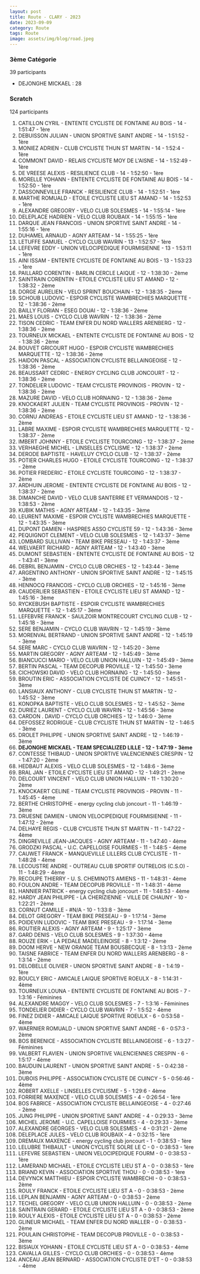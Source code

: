 ```yaml
---
layout: post
title: Route - CLARY - 2023
date: 2023-09-09
category: Route
tags: Route
image: assets/img/blog/road.jpeg
---
```


### 3ème Catégorie
39 participants
- DEJONGHE MICKAEL : 28

### Scratch
124 participants
1. CATILLON CYRIL - ENTENTE CYCLISTE DE FONTAINE AU BOIS - 14 - 1:51:47 - 1ère
2. DEBUISSON JULIAN - UNION SPORTIVE SAINT ANDRE - 14 - 1:51:52 - 1ère
3. MONIEZ ADRIEN - CLUB CYCLISTE THUN ST MARTIN - 14 - 1:52:4 - 1ère
4. COMMONT DAVID - RELAIS CYCLISTE MOY DE L'AISNE - 14 - 1:52:49 - 1ère
5. DE VREESE ALEXIS - RESILIENCE CLUB - 14 - 1:52:50 - 1ère
6. MORELLE YOHANN - ENTENTE CYCLISTE DE FONTAINE AU BOIS - 14 - 1:52:50 - 1ère
7. DASSONNEVILLE FRANCK - RESILIENCE CLUB - 14 - 1:52:51 - 1ère
8. MARTHE ROMUALD - ETOILE CYCLISTE LIEU ST AMAND - 14 - 1:52:53 - 1ère
9. ALEXANDRE GREGORY - VELO CLUB SOLESMES - 14 - 1:55:14 - 1ère
10. DELEPLACE HADRIEN - VELO CLUB ROUBAIX - 14 - 1:55:15 - 1ère
11. DARQUE JEAN FRANCOIS - UNION SPORTIVE SAINT ANDRE - 14 - 1:55:16 - 1ère
12. DUHAMEL ARNAUD - AGNY ARTEAM - 14 - 1:55:25 - 1ère
13. LETUFFE SAMUEL - CYCLO CLUB WAVRIN - 13 - 1:52:57 - 1ère
14. LEFEVRE EDDY - UNION VELOCIPEDIQUE FOURMISIENNE - 13 - 1:53:11 - 1ère
15. AINI ISSAM - ENTENTE CYCLISTE DE FONTAINE AU BOIS - 13 - 1:53:23 - 1ère
16. PAILLARD CORENTIN - BARLIN CERCLE LAIQUE - 12 - 1:38:30 - 2ème
17. SAINTRAIN CORENTIN - ETOILE CYCLISTE LIEU ST AMAND - 12 - 1:38:32 - 2ème
18. DORGE AURELIEN - VELO SPRINT BOUCHAIN - 12 - 1:38:35 - 2ème
19. SCHOUB LUDOVIC - ESPOIR CYCLISTE WAMBRECHIES MARQUETTE - 12 - 1:38:36 - 2ème
20. BAILLY FLORIAN - ESEG DOUAI - 12 - 1:38:36 - 2ème
21. MAES LOUIS - CYCLO CLUB WAVRIN - 12 - 1:38:36 - 2ème
22. TISON CEDRIC - TEAM ENFER DU NORD WALLERS ARENBERG - 12 - 1:38:36 - 2ème
23. TOURNEUX MICKAEL - ENTENTE CYCLISTE DE FONTAINE AU BOIS - 12 - 1:38:36 - 2ème
24. BOUVET GRICOURT HUGO - ESPOIR CYCLISTE WAMBRECHIES MARQUETTE - 12 - 1:38:36 - 2ème
25. HAIDON PASCAL - ASSOCIATION CYCLISTE BELLAINGEOISE - 12 - 1:38:36 - 2ème
26. BEAUSSART CEDRIC - ENERGY CYCLING CLUB JONCOURT - 12 - 1:38:36 - 2ème
27. TONDELIER LUDOVIC - TEAM CYCLISTE PROVINOIS - PROVIN - 12 - 1:38:36 - 2ème
28. MAZURE DAVID - VELO CLUB HORNAING - 12 - 1:38:36 - 2ème
29. KNOCKAERT JULIEN - TEAM CYCLISTE PROVINOIS - PROVIN - 12 - 1:38:36 - 2ème
30. CORNU ANDREAS - ETOILE CYCLISTE LIEU ST AMAND - 12 - 1:38:36 - 2ème
31. LABRE MAXIME - ESPOIR CYCLISTE WAMBRECHIES MARQUETTE - 12 - 1:38:37 - 2ème
32. IMBERT JOHNNY - ETOILE CYCLISTE TOURCOING - 12 - 1:38:37 - 2ème
33. VERHAEGHE MICHEL - LINSELLES CYCLISME - 12 - 1:38:37 - 2ème
34. DERODE BAPTISTE - HAVELUY CYCLO CLUB - 12 - 1:38:37 - 2ème
35. POTIER CHARLES HUGO - ETOILE CYCLISTE TOURCOING - 12 - 1:38:37 - 2ème
36. POTIER FREDERIC - ETOILE CYCLISTE TOURCOING - 12 - 1:38:37 - 2ème
37. ARDHUIN JEROME - ENTENTE CYCLISTE DE FONTAINE AU BOIS - 12 - 1:38:37 - 2ème
38. DIMANCHE DAVID - VELO CLUB SANTERRE ET VERMANDOIS - 12 - 1:38:53 - 2ème
39. KUBIK MATHIS - AGNY ARTEAM - 12 - 1:43:35 - 3ème
40. LEURENT MAXIME - ESPOIR CYCLISTE WAMBRECHIES MARQUETTE - 12 - 1:43:35 - 3ème
41. DUPONT DAMIEN - HASPRES ASSO CYCLISTE 59 - 12 - 1:43:36 - 3ème
42. PEQUIGNOT CLEMENT - VELO CLUB SOLESMES - 12 - 1:43:37 - 3ème
43. LOMBARD SULLIVAN - TEAM BIKE PRESEAU - 12 - 1:43:37 - 3ème
44. WELVAERT RICHARD - AGNY ARTEAM - 12 - 1:43:40 - 3ème
45. DUMONT SEBASTIEN - ENTENTE CYCLISTE DE FONTAINE AU BOIS - 12 - 1:43:41 - 3ème
46. DEBRIL BENJAMIN - CYCLO CLUB ORCHIES - 12 - 1:43:44 - 3ème
47. ARGENTINO ANTHONY - UNION SPORTIVE SAINT ANDRE - 12 - 1:45:15 - 3ème
48. HENNOCQ FRANCOIS - CYCLO CLUB ORCHIES - 12 - 1:45:16 - 3ème
49. CAUDERLIER SEBASTIEN - ETOILE CYCLISTE LIEU ST AMAND - 12 - 1:45:16 - 3ème
50. RYCKEBUSH BAPTISTE - ESPOIR CYCLISTE WAMBRECHIES MARQUETTE - 12 - 1:45:17 - 3ème
51. LEFEBVRE FRANCK - SAULZOIR MONTRECOURT CYCLING CLUB - 12 - 1:45:18 - 3ème
52. SERE BENJAMIN - CYCLO CLUB WAVRIN - 12 - 1:45:19 - 3ème
53. MORENVAL BERTRAND - UNION SPORTIVE SAINT ANDRE - 12 - 1:45:19 - 3ème
54. SERE MARC - CYCLO CLUB WAVRIN - 12 - 1:45:20 - 3ème
55. MARTIN GREGORY - AGNY ARTEAM - 12 - 1:45:49 - 3ème
56. BIANCUCCI MARIO - VELO CLUB UNION HALLUIN - 12 - 1:45:49 - 3ème
57. BERTIN PASCAL - TEAM DECOPUB PROVILLE - 12 - 1:45:50 - 3ème
58. CICHOWSKI DAVID - VELO CLUB HORNAING - 12 - 1:45:50 - 3ème
59. BROUTIN ERIC - ASSOCIATION CYCLISTE DE CUINCY - 12 - 1:45:51 - 3ème
60. LANSIAUX ANTHONY - CLUB CYCLISTE THUN ST MARTIN - 12 - 1:45:52 - 3ème
61. KONOPKA BAPTISTE - VELO CLUB SOLESMES - 12 - 1:45:52 - 3ème
62. DURIEZ LAURENT - CYCLO CLUB WAVRIN - 12 - 1:45:56 - 3ème
63. CARDON . DAVID - CYCLO CLUB ORCHIES - 12 - 1:46:0 - 3ème
64. DEFOSSEZ RODRIGUE - CLUB CYCLISTE THUN ST MARTIN - 12 - 1:46:5 - 3ème
65. DROLET PHILIPPE - UNION SPORTIVE SAINT ANDRE - 12 - 1:46:19 - 3ème
66. **DEJONGHE MICKAEL - TEAM SPECIALIZED LILLE - 12 - 1:47:19 - 3ème**
67. CONTESSE THIBAUD - UNION SPORTIVE VALENCIENNES CRESPIN - 12 - 1:47:20 - 2ème
68. HEDBAUT ALEXIS - VELO CLUB SOLESMES - 12 - 1:48:6 - 3ème
69. BRAL JAN - ETOILE CYCLISTE LIEU ST AMAND - 12 - 1:49:21 - 2ème
70. DELCOURT VINCENT - VELO CLUB UNION HALLUIN - 11 - 1:30:20 - 2ème
71. KNOCKAERT CELINE - TEAM CYCLISTE PROVINOIS - PROVIN - 11 - 1:45:45 - 4ème
72. BERTHE CHRISTOPHE - energy cycling club joncourt - 11 - 1:46:19 - 3ème
73. DRUESNE DAMIEN - UNION VELOCIPEDIQUE FOURMISIENNE - 11 - 1:47:12 - 2ème
74. DELHAYE REGIS - CLUB CYCLISTE THUN ST MARTIN - 11 - 1:47:22 - 4ème
75. DINGREVILLE JEAN-JACQUES - AGNY ARTEAM - 11 - 1:47:40 - 4ème
76. GRODZKI PASCAL - U.C. CAPELLOISE FOURMIES - 11 - 1:48:5 - 4ème
77. CAUWET FRANCK - MANQUEVILLE LILLERS CLUB CYCLISTE - 11 - 1:48:28 - 4ème
78. LECOUSTRE ANDRE - OUTREAU CLUB SPORTIF OUTRELOIS (C.S.O) - 11 - 1:48:29 - 4ème
79. RECOUPE THIERRY - U. S. CHEMINOTS AMIENS - 11 - 1:48:31 - 4ème
80. FOULON ANDRE - TEAM DECOPUB PROVILLE - 11 - 1:48:31 - 4ème
81. HANNIER PATRICK - energy cycling club joncourt - 11 - 1:48:53 - 4ème
82. HARDY JEAN PHILIPPE - LA CHERIZIENNE - VILLE DE CHAUNY - 10 - 1:22:21 - 2ème
83. CORNUT CAMILLE - #N/A - 10 - 1:33:8 - 3ème
84. DELOT GREGORY - TEAM BIKE PRESEAU - 9 - 1:17:14 - 3ème
85. POIDEVIN LUDOVIC - TEAM BIKE PRESEAU - 9 - 1:17:14 - 3ème
86. ROUTIER ALEXIS - AGNY ARTEAM - 9 - 1:25:17 - 3ème
87. GARD DENIS - VELO CLUB SOLESMES - 9 - 1:37:30 - 4ème
88. ROUZE ERIK - LA PEDALE MADELEINOISE - 8 - 1:3:12 - 2ème
89. DOOM HERVE - NEW ORANGE TEAM BOUSBECQUE - 8 - 1:3:13 - 2ème
90. TAISNE FABRICE - TEAM ENFER DU NORD WALLERS ARENBERG - 8 - 1:3:14 - 2ème
91. DELOBELLE OLIVIER - UNION SPORTIVE SAINT ANDRE - 8 - 1:4:19 - 1ère
92. BOUCLY ERIC - AMICALE LAIQUE SPORTIVE  ROEULX - 8 - 1:14:31 - 4ème
93. TOURNEUX LOUNA - ENTENTE CYCLISTE DE FONTAINE AU BOIS - 7 - 1:3:16 - Féminines
94. ALEXANDRE MAGGY - VELO CLUB SOLESMES - 7 - 1:3:16 - Féminines
95. TONDELIER DIDIER - CYCLO CLUB WAVRIN - 7 - 1:5:52 - 4ème
96. FINEZ DIDIER - AMICALE LAIQUE SPORTIVE  ROEULX - 6 - 0:53:58 - 4ème
97. WAERNIER ROMUALD - UNION SPORTIVE SAINT ANDRE - 6 - 0:57:3 - 2ème
98. BOS BERENICE - ASSOCIATION CYCLISTE BELLAINGEOISE - 6 - 1:3:27 - Féminines
99. VALBERT FLAVIEN - UNION SPORTIVE VALENCIENNES CRESPIN - 6 - 1:5:17 - 4ème
100. BAUDUIN LAURENT - UNION SPORTIVE SAINT ANDRE - 5 - 0:42:38 - 3ème
101. DUBOIS PHILIPPE - ASSOCIATION CYCLISTE DE CUINCY - 5 - 0:56:46 - 4ème
102. ROBERT AXELLE - LINSELLES CYCLISME - 5 - 1:29:6 - 4ème
103. FORRIERE MAXENCE - VELO CLUB SOLESMES - 4 - 0:26:54 - 1ère
104. BOS FABRICE - ASSOCIATION CYCLISTE BELLAINGEOISE - 4 - 0:27:46 - 2ème
105. JUNG PHILIPPE - UNION SPORTIVE SAINT ANDRE - 4 - 0:29:33 - 3ème
106. MICHEL JEROME - U.C. CAPELLOISE FOURMIES - 4 - 0:29:33 - 3ème
107. ALEXANDRE GEORGES - VELO CLUB SOLESMES - 4 - 0:31:21 - 2ème
108. DELEPLACE JULES - VELO CLUB ROUBAIX - 4 - 0:32:15 - 1ère
109. DREMAUX MAXENCE - energy cycling club joncourt - 1 - 0:38:53 - 1ère
110. LELUBRE THIBAULT - UNION CYCLISTE SOLRE LE C - 0 - 0:38:53 - 1ère
111. LEFEVRE SEBASTIEN - UNION VELOCIPEDIQUE FOURM - 0 - 0:38:53 - 1ère
112. LAMERAND MICHAEL - ETOILE CYCLISTE LIEU ST A - 0 - 0:38:53 - 1ère
113. BRIAND KEVIN - ASSOCIATION SPORTIVE THOU - 0 - 0:38:53 - 1ère
114. DEVYNCK MATTHIEU - ESPOIR CYCLISTE WAMBRECHI - 0 - 0:38:53 - 2ème
115. ROULY FRANCK - ETOILE CYCLISTE LIEU ST A - 0 - 0:38:53 - 2ème
116. LEPLAN BENJAMIN - AGNY ARTEAM - 0 - 0:38:53 - 2ème
117. TECHEL GREGORY - VELO CLUB UNION HALLUIN - 0 - 0:38:53 - 2ème
118. SAINTRAIN GERARD - ETOILE CYCLISTE LIEU ST A - 0 - 0:38:53 - 2ème
119. ROULY ALEXIS - ETOILE CYCLISTE LIEU ST A - 0 - 0:38:53 - 2ème
120. GLINEUR MICHAEL - TEAM ENFER DU NORD WALLER - 0 - 0:38:53 - 2ème
121. POULAIN CHRISTOPHE - TEAM DECOPUB PROVILLE - 0 - 0:38:53 - 3ème
122. BISIAUX YOHANN - ETOILE CYCLISTE LIEU ST A - 0 - 0:38:53 - 4ème
123. CAVALLA GILLES - CYCLO CLUB ORCHIES - 0 - 0:38:53 - 4ème
124. ANCEAU JEAN BERNARD - ASSOCIATION CYCLISTE D'ET - 0 - 0:38:53 - 4ème
